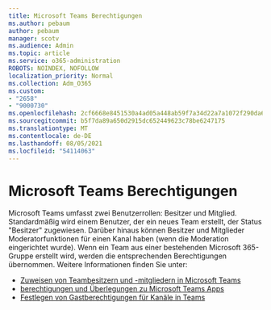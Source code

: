 ```yaml
---
title: Microsoft Teams Berechtigungen
ms.author: pebaum
author: pebaum
manager: scotv
ms.audience: Admin
ms.topic: article
ms.service: o365-administration
ROBOTS: NOINDEX, NOFOLLOW
localization_priority: Normal
ms.collection: Adm_O365
ms.custom:
- "2658"
- "9000730"
ms.openlocfilehash: 2cf6668e8451530a4ad05a448ab59f7a34d22a7a1072f290da6c5a248ab0c433
ms.sourcegitcommit: b5f7da89a650d2915dc652449623c78be6247175
ms.translationtype: MT
ms.contentlocale: de-DE
ms.lasthandoff: 08/05/2021
ms.locfileid: "54114063"
---
```

# <a name="microsoft-teams-permissions"></a>Microsoft Teams Berechtigungen

Microsoft Teams umfasst zwei Benutzerrollen: Besitzer und Mitglied. Standardmäßig wird einem Benutzer, der ein neues Team erstellt, der Status "Besitzer" zugewiesen. Darüber hinaus können Besitzer und Mitglieder Moderatorfunktionen für einen Kanal haben (wenn die Moderation eingerichtet wurde). Wenn ein Team aus einer bestehenden Microsoft 365-Gruppe erstellt wird, werden die entsprechenden Berechtigungen übernommen. Weitere Informationen finden Sie unter:

- [Zuweisen von Teambesitzern und -mitgliedern in Microsoft Teams](https://docs.microsoft.com/microsoftteams/assign-roles-permissions)
- [berechtigungen und Überlegungen zu Microsoft Teams Apps](https://docs.microsoft.com/microsoftteams/app-permissions)
- [Festlegen von Gastberechtigungen für Kanäle in Teams](https://support.office.com/article/4756c468-2746-4bfd-a582-736d55fcc169)
